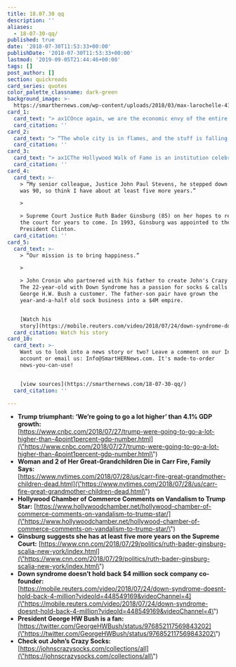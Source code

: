```yaml
---
title: 18.07.30 qq
description: ''
aliases:
  - 18-07-30-qq/
published: true
date: '2018-07-30T11:53:33+00:00'
publishDate: '2018-07-30T11:53:33+00:00'
lastmod: '2019-09-05T21:44:46+00:00'
tags: []
post_author: []
section: quickreads
card_series: quotes
color_palette_classname: dark-green
background_image: >-
  https://smarthernews.com/wp-content/uploads/2018/03/max-larochelle-415268-unsplash-360x360.jpg
card_1:
  card_text: "> ax1COnce again, we are the economic envy of the entire world.”n> n> President Trump describing Friday's economic data that showed gross domestic product (GDP) increased 4.1% in second quarter. Strong consumer & business spending and a surge in exports ahead of tariffs helped drive America's best quarter of growth in nearly 4 years. The first of 3 readings, this number may be further revised."
  card_citation: ''
card_2:
  card_text: "> “The whole city is in flames, and the stuff is falling out of the sky. I want to call it ax18Silent Night,ax19 but thatax19s not it. This is spooky.”n> n> Christine Shields on a raging wildfire near Redding, California and how the scene reminded her of a horror or science fiction film. Her mother died in the blaze. More than a dozen wildfires are burning in California, prompting the President to sign an emergency declaration for federal help."
  card_citation: ''
card_3:
  card_text: "> ax1CThe Hollywood Walk of Fame is an institution celebrating the positive contributions of the inductees…. Our democracy is based on respect for the law. People can make a difference by voting and not destroying public property.ax1Dn> n> Leron Gubler, President/CEO of the Hollywood Chamber of Commerce, on the chamber's decision to repair (not remove) the star honoring Donald Trump despite it being repeatedly vandalized and a site of violent protest."
  card_citation: ''
card_4:
  card_text: >-
    > “My senior colleague, Justice John Paul Stevens, he stepped down when he
    was 90, so think I have about at least five more years.”

    > 

    > Supreme Court Justice Ruth Bader Ginsburg (85) on her hopes to remain on
    the court for years to come. In 1993, Ginsburg was appointed to the court by
    President Clinton.
  card_citation: ''
card_5:
  card_text: >-
    > “Our mission is to bring happiness.”

    > 

    > John Cronin who partnered with his father to create John's Crazy Socks.
    The 22-year-old with Down Syndrome has a passion for socks & calls President
    George H.W. Bush a customer. The father-son pair have grown the
    year-and-a-half old sock business into a $4M empire.


    [Watch his
    story](https://mobile.reuters.com/video/2018/07/24/down-syndrome-doesnt-hold-back-4-million?videoId=448549169&videoChannel=4)
  card_citation: Watch his story
card_10:
  card_text: >-
    Want us to look into a news story or two? Leave a comment on our Instagram
    account or email us: Info@SmartHERNews.com. It's made-to-order
    news-you-can-use!


    [view sources](https://smarthernews.com/18-07-30-qq/)
  card_citation: ''

---
```

*   **Trump triumphant: ‘We’re going to go a lot higher’ than 4.1% GDP growth:**  
    [https://www.cnbc.com/2018/07/27/trump-were-going-to-go-a-lot-higher-than-4point1percent-gdp-number.html](\"https://www.cnbc.com/2018/07/27/trump-were-going-to-go-a-lot-higher-than-4point1percent-gdp-number.html\")
*   **Woman and 2 of Her Great-Grandchildren Die in Carr Fire, Family Says:**  
    [https://www.nytimes.com/2018/07/28/us/carr-fire-great-grandmother-children-dead.html](\"https://www.nytimes.com/2018/07/28/us/carr-fire-great-grandmother-children-dead.html\")
*   **Hollywood Chamber of Commerce Comments on Vandalism to Trump Star:** [https://www.hollywoodchamber.net/hollywood-chamber-of-commerce-comments-on-vandalism-to-trump-star/](\"https://www.hollywoodchamber.net/hollywood-chamber-of-commerce-comments-on-vandalism-to-trump-star/\")
*   **Ginsburg suggests she has at least five more years on the Supreme Court:** [https://www.cnn.com/2018/07/29/politics/ruth-bader-ginsburg-scalia-new-york/index.html](\"https://www.cnn.com/2018/07/29/politics/ruth-bader-ginsburg-scalia-new-york/index.html\")
*   **Down syndrome doesn’t hold back $4 million sock company co-founder:**  
    [https://mobile.reuters.com/video/2018/07/24/down-syndrome-doesnt-hold-back-4-million?videoId=448549169&videoChannel=4](\"https://mobile.reuters.com/video/2018/07/24/down-syndrome-doesnt-hold-back-4-million?videoId=448549169&videoChannel=4\")
*   **President George HW Bush is a fan:**  
    [https://twitter.com/GeorgeHWBush/status/976852117569843202](\"https://twitter.com/GeorgeHWBush/status/976852117569843202\")
*   **Check out John’s Crazy Socks:**  
    [https://johnscrazysocks.com/collections/all](\"https://johnscrazysocks.com/collections/all\")